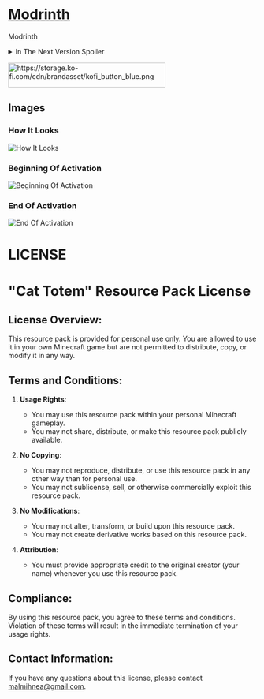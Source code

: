 # [Modrinth](https://modrinth.com/resourcepack/cat-totem/)
Modrinth
<details>
<summary>In The Next Version Spoiler</summary>

1. The Name Of The Totem Will Change From "Totem Of Undying" To "Totem Of Cat"
2. The Activation Sound will Be A Cat Sound.
3. (If You See A Bug Report It :)

</details>

<a href="https://ko-fi.com/sandwichdev" target="_blank" rel="noopener nofollow" title="Support Me"><img src="https://storage.ko-fi.com/cdn/brandasset/kofi_button_blue.png" alt="https://storage.ko-fi.com/cdn/brandasset/kofi_button_blue.png" width="319" height="50" loading="lazy"></a>

## Images
### How It Looks
![How It Looks](https://cdn.modrinth.com/data/cached_images/e7c8c579fcb30806f0062703e5dcd2fc67313eea.webp)
### Beginning Of Activation
![Beginning Of Activation](https://cdn.modrinth.com/data/cached_images/4f9af5399664ffb5633e4ad155ad067b38cc647f.webp)
### End Of Activation
![End Of Activation](https://cdn.modrinth.com/data/cached_images/4eb14ce819fe00675c4c0d186d30fdf77cb218ff.webp)

# LICENSE 


# "Cat Totem" Resource Pack License

## License Overview:
This resource pack is provided for personal use only. You are allowed to use it in your own Minecraft game but are not permitted to distribute, copy, or modify it in any way.

## Terms and Conditions:
1. **Usage Rights**:
   - You may use this resource pack within your personal Minecraft gameplay.
   - You may not share, distribute, or make this resource pack publicly available.

2. **No Copying**:
   - You may not reproduce, distribute, or use this resource pack in any other way than for personal use.
   - You may not sublicense, sell, or otherwise commercially exploit this resource pack.

3. **No Modifications**:
   - You may not alter, transform, or build upon this resource pack.
   - You may not create derivative works based on this resource pack.

4. **Attribution**:
   - You must provide appropriate credit to the original creator (your name) whenever you use this resource pack.

## Compliance:
By using this resource pack, you agree to these terms and conditions. Violation of these terms will result in the immediate termination of your usage rights.

## Contact Information:
If you have any questions about this license, please contact malmihnea@gmail.com.
